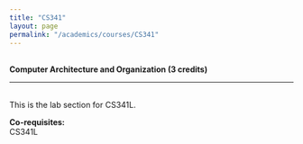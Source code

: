 ```yaml
---
title: "CS341"
layout: page
permalink: "/academics/courses/CS341"
---
```




\
**Computer Architecture and Organization (3 credits)**

---

\
This is the lab section for CS341L.

**Co-requisites:**
\
CS341L
